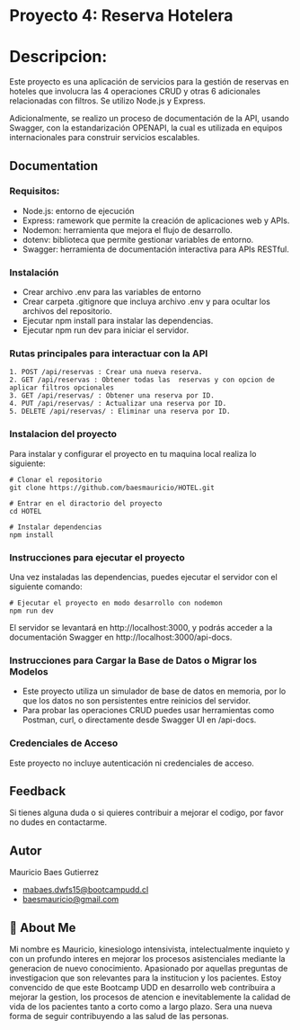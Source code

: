 
# Proyecto 4: Reserva Hotelera

# Descripcion: 

Este proyecto es una aplicación de servicios para la gestión de reservas en hoteles que involucra las 4 operaciones CRUD y otras 6 adicionales relacionadas con filtros. Se utilizo Node.js y Express.

Adicionalmente, se realizo un proceso de documentación de la API, usando Swagger, con la estandarización OPENAPI, la cual es utilizada en equipos internacionales para construir servicios escalables.


## Documentation

### Requisitos:
- Node.js: entorno de ejecución
- Express: ramework que permite la creación de aplicaciones web y APIs.
- Nodemon: herramienta que mejora el flujo de desarrollo.
- dotenv:  biblioteca que permite gestionar variables de entorno.
- Swagger: herramienta de documentación interactiva para APIs RESTful.

### Instalación
- Crear archivo  .env para las variables de entorno
- Crear carpeta .gitignore que incluya archivo .env y para ocultar los archivos del repositorio.
- Ejecutar npm install para instalar las dependencias.
- Ejecutar npm run dev para iniciar el servidor.

### Rutas principales para interactuar con la API

    1. POST /api/reservas : Crear una nueva reserva.
    2. GET /api/reservas : Obtener todas las  reservas y con opcion de aplicar filtros opcionales
    3. GET /api/reservas/ : Obtener una reserva por ID.
    4. PUT /api/reservas/ : Actualizar una reserva por ID.
    5. DELETE /api/reservas/ : Eliminar una reserva por ID.

### Instalacion del proyecto
Para instalar y configurar el proyecto en tu maquina local realiza lo siguiente:
```
# Clonar el repositorio
git clone https://github.com/baesmauricio/HOTEL.git

# Entrar en el diractorio del proyecto
cd HOTEL

# Instalar dependencias
npm install
```

### Instrucciones para ejecutar el proyecto
Una vez instaladas las dependencias, puedes ejecutar el servidor con el siguiente comando:
```
# Ejecutar el proyecto en modo desarrollo con nodemon
npm run dev
```
El servidor se levantará en http://localhost:3000, y podrás acceder a la documentación Swagger en http://localhost:3000/api-docs.

### Instrucciones para Cargar la Base de Datos o Migrar los Modelos
- Este proyecto utiliza un simulador de base de datos en memoria, por lo que los datos no son persistentes entre reinicios del servidor.
- Para probar las operaciones CRUD puedes usar herramientas como Postman, curl, o directamente desde Swagger UI en /api-docs.

### Credenciales de Acceso
Este proyecto no incluye autenticación ni credenciales de acceso.


## Feedback
Si tienes alguna duda o si quieres contribuir a mejorar el codigo, por favor no dudes en contactarme.

## Autor
Mauricio Baes Gutierrez

- mabaes.dwfs15@bootcampudd.cl
- baesmauricio@gmail.com


## 🚀 About Me

Mi nombre es Mauricio, kinesiologo intensivista, intelectualmente inquieto y con un profundo interes en mejorar los procesos asistenciales mediante la generacion de nuevo conocimiento. Apasionado por aquellas preguntas de investigacion que son relevantes para la institucion y los pacientes. Estoy convencido de que este Bootcamp UDD en desarrollo web contribuira a mejorar la gestion, los procesos de atencion e inevitablemente la calidad de vida de los pacientes tanto a corto como a largo plazo. Sera una nueva forma de seguir contribuyendo a las salud de las personas. 

